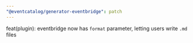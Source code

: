 ```yaml
---
"@eventcatalog/generator-eventbridge": patch
---
```


feat(plugin): eventbridge now has `format` parameter, letting users write `.md` files
